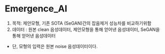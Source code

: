 # Emergence_AI
1. 목적: 제안모형, 기존 SOTA (SeGAN)간의 잡음제거 성능차를 비교하기위함
2. 데이터 : 원본 clean 음성데이터, 제안모형을 통해 얻어낸 음성데이터, SeGAN을 통해 얻어낸 음성데이터
  - 단, 모형의 입력은 원본 noise 음성데이터이다.
